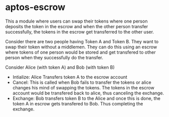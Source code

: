 # aptos-escrow
This a module where users can swap their tokens where one person deposits the token in the escrow and when the other person transfer successfully, the tokens in the escrow get transferred to the other user.

Consider there are two people having Token A and Token B. They want to swap their token without a middlemen. They can do this using an escrow where tokens of
one person would be stored and get transfered to other person when they successfully do the transfer.

Consider Alice (with token A) and Bob (with token B)
- Intialize: Alice Transfers token A to the escrow account 
- Cancel: This is called when Bob fails to transfer the tokens or alice changes his mind of swapping the tokens. The tokens in the escrow account would be
transfered back to alice, thus canceling the exchange.
- Exchange: Bob transfers token B to the Alice and once this is done, the token A in escrow gets transfered to Bob. Thus completing the exchange.
